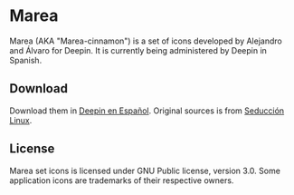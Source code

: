 # Marea
Marea (AKA "Marea-cinnamon") is a set of icons developed by Alejandro and Álvaro for Deepin. It is currently being administered by Deepin in Spanish.

## Download
Download them in [Deepin en Español](https://deepin-espanol.github.io/apps/iconos-marea/). Original sources is from [Seducción Linux](https://seduccionlinux.wordpress.com/2017/09/10/marea-icons-otros-tremendos-iconos-para-deepin/).

## License
Marea set icons is licensed under GNU Public license, version 3.0. Some application icons are trademarks of their respective owners.
